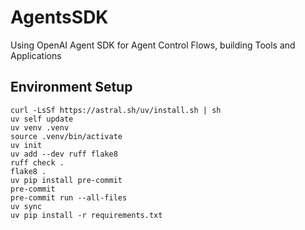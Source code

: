 # AgentsSDK
Using OpenAI Agent SDK for Agent Control Flows, building Tools and Applications

## Environment Setup

```
curl -LsSf https://astral.sh/uv/install.sh | sh
uv self update
uv venv .venv
source .venv/bin/activate
uv init
uv add --dev ruff flake8
ruff check .
flake8 .
uv pip install pre-commit
pre-commit
pre-commit run --all-files
uv sync
uv pip install -r requirements.txt
```
